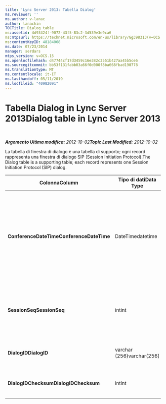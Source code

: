 ```yaml
---
title: 'Lync Server 2013: Tabella Dialog'
ms.reviewer: ''
ms.author: v-lanac
author: lanachin
TOCTitle: Dialog table
ms:assetid: 4d93424f-9072-43f5-83c2-3d539e3e9ca6
ms:mtpsurl: https://technet.microsoft.com/en-us/library/Gg398313(v=OCS.15)
ms:contentKeyID: 48184068
ms.date: 07/23/2014
manager: serdars
mtps_version: v=OCS.15
ms.openlocfilehash: d47744cf17d3459c16e382c3551b427aa45b5ce6
ms.sourcegitcommit: bb53f131fabb03a66f0d000f8ba668fbad190778
ms.translationtype: MT
ms.contentlocale: it-IT
ms.lasthandoff: 05/11/2019
ms.locfileid: "40982091"
---
```

<div data-xmlns="http://www.w3.org/1999/xhtml">

<div class="topic" data-xmlns="http://www.w3.org/1999/xhtml" data-msxsl="urn:schemas-microsoft-com:xslt" data-cs="http://msdn.microsoft.com/en-us/">

<div data-asp="http://msdn2.microsoft.com/asp">

# <a name="dialog-table-in-lync-server-2013"></a><span data-ttu-id="b357d-102">Tabella Dialog in Lync Server 2013</span><span class="sxs-lookup"><span data-stu-id="b357d-102">Dialog table in Lync Server 2013</span></span>

</div>

<div id="mainSection">

<div id="mainBody">

<span> </span>

<span data-ttu-id="b357d-103">_**Argomento Ultima modifica:** 2012-10-02_</span><span class="sxs-lookup"><span data-stu-id="b357d-103">_**Topic Last Modified:** 2012-10-02_</span></span>

<span data-ttu-id="b357d-104">La tabella di finestra di dialogo è una tabella di supporto; ogni record rappresenta una finestra di dialogo SIP (Session Initiation Protocol).</span><span class="sxs-lookup"><span data-stu-id="b357d-104">The Dialog table is a supporting table; each record represents one Session Initiation Protocol (SIP) dialog.</span></span>


<table>
<colgroup>
<col style="width: 25%" />
<col style="width: 25%" />
<col style="width: 25%" />
<col style="width: 25%" />
</colgroup>
<thead>
<tr class="header">
<th><span data-ttu-id="b357d-105"><strong>Colonna</strong></span><span class="sxs-lookup"><span data-stu-id="b357d-105"><strong>Column</strong></span></span></th>
<th><span data-ttu-id="b357d-106"><strong>Tipo di dati</strong></span><span class="sxs-lookup"><span data-stu-id="b357d-106"><strong>Data Type</strong></span></span></th>
<th><span data-ttu-id="b357d-107"><strong>Chiave/indice</strong></span><span class="sxs-lookup"><span data-stu-id="b357d-107"><strong>Key/Index</strong></span></span></th>
<th><span data-ttu-id="b357d-108"><strong>Dettagli</strong></span><span class="sxs-lookup"><span data-stu-id="b357d-108"><strong>Details</strong></span></span></th>
</tr>
</thead>
<tbody>
<tr class="odd">
<td><p><span data-ttu-id="b357d-109"><strong>ConferenceDateTime</strong></span><span class="sxs-lookup"><span data-stu-id="b357d-109"><strong>ConferenceDateTime</strong></span></span></p></td>
<td><p><span data-ttu-id="b357d-110">DateTime</span><span class="sxs-lookup"><span data-stu-id="b357d-110">datetime</span></span></p></td>
<td><p><span data-ttu-id="b357d-111">Principale</span><span class="sxs-lookup"><span data-stu-id="b357d-111">Primary</span></span></p></td>
<td><p><span data-ttu-id="b357d-112">Ora in cui l'agente QoE (Quality of Excellence) riceve il primo report da chiamante o chiamato.</span><span class="sxs-lookup"><span data-stu-id="b357d-112">Time when the Quality of Excellence (QoE) agent receives the first report from either caller or callee.</span></span> <span data-ttu-id="b357d-113">Usato in combinazione con SessionSeq per identificare in modo univoco una sessione.</span><span class="sxs-lookup"><span data-stu-id="b357d-113">Used in conjunction with SessionSeq to uniquely identify a session.</span></span></p></td>
</tr>
<tr class="even">
<td><p><span data-ttu-id="b357d-114"><strong>SessionSeq</strong></span><span class="sxs-lookup"><span data-stu-id="b357d-114"><strong>SessionSeq</strong></span></span></p></td>
<td><p><span data-ttu-id="b357d-115">int</span><span class="sxs-lookup"><span data-stu-id="b357d-115">int</span></span></p></td>
<td><p><span data-ttu-id="b357d-116">Principale</span><span class="sxs-lookup"><span data-stu-id="b357d-116">Primary</span></span></p></td>
<td><p><span data-ttu-id="b357d-117">Numero di sequenza per distinguere le sessioni quando hanno lo stesso ConferenceDateTime.</span><span class="sxs-lookup"><span data-stu-id="b357d-117">Sequence number to differentiate sessions when they have the same ConferenceDateTime.</span></span></p></td>
</tr>
<tr class="odd">
<td><p><span data-ttu-id="b357d-118"><strong>DialogID</strong></span><span class="sxs-lookup"><span data-stu-id="b357d-118"><strong>DialogID</strong></span></span></p></td>
<td><p><span data-ttu-id="b357d-119">varchar (256)</span><span class="sxs-lookup"><span data-stu-id="b357d-119">varchar(256)</span></span></p></td>
<td></td>
<td><p><span data-ttu-id="b357d-120">ID finestra di dialogo univoco globale.</span><span class="sxs-lookup"><span data-stu-id="b357d-120">Dialog ID which is globally unique.</span></span></p></td>
</tr>
<tr class="even">
<td><p><span data-ttu-id="b357d-121"><strong>DialogIDChecksum</strong></span><span class="sxs-lookup"><span data-stu-id="b357d-121"><strong>DialogIDChecksum</strong></span></span></p></td>
<td><p><span data-ttu-id="b357d-122">int</span><span class="sxs-lookup"><span data-stu-id="b357d-122">int</span></span></p></td>
<td><p><span data-ttu-id="b357d-123">Indice</span><span class="sxs-lookup"><span data-stu-id="b357d-123">index</span></span></p></td>
<td><p><span data-ttu-id="b357d-124">Checksum dell'ID della finestra di dialogo.</span><span class="sxs-lookup"><span data-stu-id="b357d-124">Checksum of the Dialog ID.</span></span></p></td>
</tr>
</tbody>
</table>


</div>

<span> </span>

</div>

</div>

</div>

